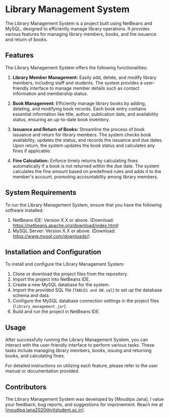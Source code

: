 # Library Management System

The Library Management System is a project built using NetBeans and MySQL, designed to efficiently manage library operations. It provides various features for managing library members, books, and the issuance and return of books.

## Features

The Library Management System offers the following functionalities:

1. **Library Member Management:** Easily add, delete, and modify library members, including staff and students. The system provides a user-friendly interface to manage member details such as contact information and membership status.

2. **Book Management:** Efficiently manage library books by adding, deleting, and modifying book records. Each book entry contains essential information like title, author, publication date, and availability status, ensuring an up-to-date book inventory.

3. **Issuance and Return of Books:** Streamline the process of book issuance and return for library members. The system checks book availability, updates the status, and records the issuance and due dates. Upon return, the system updates the book status and calculates any fines if applicable.

4. **Fine Calculation:** Enforce timely returns by calculating fines automatically if a book is not returned within the due date. The system calculates the fine amount based on predefined rules and adds it to the member's account, promoting accountability among library members.

## System Requirements

To run the Library Management System, ensure that you have the following software installed:

1. NetBeans IDE: Version X.X or above. (Download: https://netbeans.apache.org/download/index.html)
2. MySQL Server: Version X.X or above. (Download: https://www.mysql.com/downloads/)

## Installation and Configuration

To install and configure the Library Management System:

1. Clone or download the project files from the repository.
2. Import the project into NetBeans IDE.
3. Create a new MySQL database for the system.
4. Import the provided SQL file (`TABLES and DB.sql`) to set up the database schema and data.
5. Configure the MySQL database connection settings in the project files (`library_management.jar`).
6. Build and run the project in NetBeans IDE.

## Usage

After successfully running the Library Management System, you can interact with the user-friendly interface to perform various tasks. These tasks include managing library members, books, issuing and returning books, and calculating fines.

For detailed instructions on utilizing each feature, please refer to the user manual or documentation provided.

## Contributors

The Library Management System was developed by [Moudipa Jana]. I value your feedback, bug reports, and suggestions for improvement. Reach me at [moudipa.jana2020@vitstudent.ac.in].
